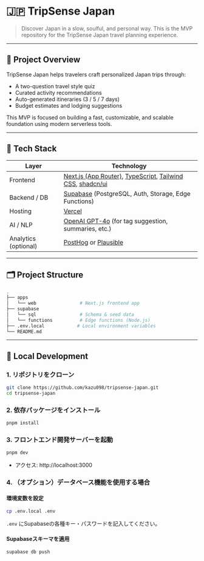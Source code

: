 # 🇯🇵 TripSense Japan

> Discover Japan in a slow, soulful, and personal way.
> This is the MVP repository for the TripSense Japan travel planning experience.

---

## 🚀 Project Overview

TripSense Japan helps travelers craft personalized Japan trips through:
- A two-question travel style quiz
- Curated activity recommendations
- Auto-generated itineraries (3 / 5 / 7 days)
- Budget estimates and lodging suggestions

This MVP is focused on building a fast, customizable, and scalable foundation using modern serverless tools.

---

## 🧱 Tech Stack

| Layer | Technology |
|-------|------------|
| Frontend | [Next.js (App Router)](https://nextjs.org/), [TypeScript](https://www.typescriptlang.org/), [Tailwind CSS](https://tailwindcss.com/), [shadcn/ui](https://ui.shadcn.com/) |
| Backend / DB | [Supabase](https://supabase.com/) (PostgreSQL, Auth, Storage, Edge Functions) |
| Hosting | [Vercel](https://vercel.com/) |
| AI / NLP | [OpenAI GPT-4o](https://openai.com/) (for tag suggestion, summaries, etc.) |
| Analytics (optional) | [PostHog](https://posthog.com/) or [Plausible](https://plausible.io/) |

---

## 🗂️ Project Structure

```bash
.
├── apps
│   └── web                # Next.js frontend app
├── supabase
│   └── sql                # Schema & seed data
│   └── functions          # Edge functions (Node.js)
├── .env.local            # Local environment variables
└── README.md
```

---

## 🧪 Local Development

### 1. リポジトリをクローン

```bash
git clone https://github.com/kazu098/tripsense-japan.git
cd tripsense-japan
```

### 2. 依存パッケージをインストール

```bash
pnpm install
```

### 3. フロントエンド開発サーバーを起動

```bash
pnpm dev
```

- アクセス: http://localhost:3000

### 4. （オプション）データベース機能を使用する場合

#### 環境変数を設定

```bash
cp .env.local .env
```
`.env` にSupabaseの各種キー・パスワードを記入してください。

#### Supabaseスキーマを適用

```bash
supabase db push
```